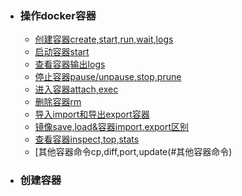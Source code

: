 + ### 操作docker容器
    + [创建容器create,start,run,wait,logs](#创建容器)
	+ [启动容器start](#启动容器)
	+ [查看容器输出logs](#查看容器输出)
	+ [停止容器pause/unpause,stop,prune](#停止容器)
	+ [进入容器attach,exec](#进入容器)
	+ [删除容器rm](#删除容器)
	+ [导入import和导出export容器](#导入和导出容器)
	+ [镜像save,load&容器import,export区别](#镜像save,load&容器import,export区别)
	+ [查看容器inspect,top,stats](#查看容器)
	+ [其他容器命令cp,diff,port,update(#其他容器命令)
+ ### 创建容器